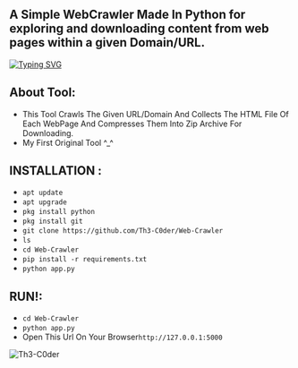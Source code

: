 ## A Simple WebCrawler Made In Python for exploring and downloading content from web pages within a given Domain/URL.
[![Typing SVG](https://readme-typing-svg.demolab.com?font=Rubik+Glitch&pause=1000&color=00FF00&random=false&width=435&lines=WebCrawler+By+%5BTh3-C0der%5D)](https://th3-c0der.github.io)

## About Tool:
- This Tool Crawls The Given URL/Domain And Collects The HTML File Of Each WebPage And Compresses Them Into Zip Archive For Downloading.
- My First Original Tool ^_^


## INSTALLATION :

* `apt update`
* `apt upgrade`
* `pkg install python`
* `pkg install git`
* `git clone https://github.com/Th3-C0der/Web-Crawler`
* `ls`
* `cd Web-Crawler`
* `pip install -r requirements.txt`
* `python app.py`

## RUN!:

* `cd Web-Crawler`
* `python app.py`
* Open This Url On Your Browser`http://127.0.0.1:5000`

<p align="left"> <img src="https://komarev.com/ghpvc/?username=Th3-C0der&label=Profile%20views&color=00ff00&style=flat" alt="Th3-C0der" /> </p>
